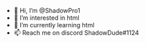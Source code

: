- 👋 Hi, I’m @ShadowPro1
- 👀 I’m interested in html
- 🌱 I’m currently learning html
- 📫 Reach me on discord ShadowDude#1124

<!---
ShadowPro1/ShadowPro1 is a ✨ special ✨ repository because its `README.md` (this file) appears on your GitHub profile.
You can click the Preview link to take a look at your changes.
--->
